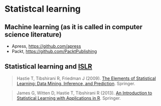 # Statistcal learning

## Machine learning (as it is called in computer science literature)

* Apress, https://github.com/apress
* Packt, https://github.com/PacktPublishing

## Statistical learning and [ISLR](https://CRAN.R-project.org/package=ISLR)

> Hastie T, Tibshirani R, Friedman J (2009). [The Elements of Statistical Learning: Data Mining, Inference, and Prediction](https://www.springer.com/gb/book/9780387848570). Springer.

> James G, Witten D, Hastie T, Tibshirani R (2013). [An Introduction to Statistical Learning with Applications in R](http://www-bcf.usc.edu/~gareth/ISL/). Springer.
